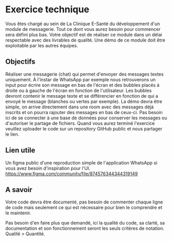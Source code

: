 # Exercice technique
Vous êtes chargé au sein de La Clinique E-Santé du développement d'un module de messagerie. Tout ce dont vous aurez besoin pour commencer sera défini plus bas. Votre objectif est de réaliser ce module dans un délai respectable avec des livrables de qualité. Une démo de ce module doit être exploitable par les autres équipes.

## Objectifs
Réaliser une messagerie (chat) qui permet d'envoyer des messages textes uniquement.
À l'instar de WhatsApp par exemple nous retrouverons un input pour écrire son message en bas de l'écran et des bubbles placés à droite ou à gauche de l'écran en fonction de l'utilisateur.
Les bubbles devront contenir le message texte et se différencier en fonction de qui a envoyé le message (blanches ou vertes par exemple).
La démo devra être simple, on arrive directement dans une room avec des messages déjà inscrits et on pourra rajouter des messages en bas de ceux-ci.
Pas besoin ici de se connecter à une base de données pour conserver les messages ou d'autoriser le partage de fichiers.
Quand vous aurez terminé l'exercice veuillez uploader le code sur un repository GitHub public et nous partager le lien.

## Lien utile
Un figma public d'une reproduction simple de l'application WhatsApp si vous avez besoin d'inspiration pour l'UI.
https://www.figma.com/community/file/874576344344319149

## A savoir
Votre code devra être documenté, pas besoin de commenter chaque ligne de code mais seulement ce qui est nécessaire pour bien le comprendre et le maintenir.

Pas besoin d'en faire plus que demandé, ici la qualité du code, sa clarté, sa documentation et son fonctionnement seront les seuls critères de notation. Qualité > Quantité.
